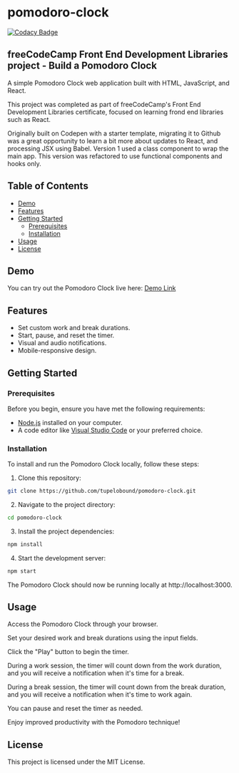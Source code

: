 # pomodoro-clock

[![Codacy Badge](https://app.codacy.com/project/badge/Grade/90ab92e13d5c4f669eabaf58adc27673)](https://app.codacy.com/gh/tupelobound/pomodoro-clock/dashboard?utm_source=gh&utm_medium=referral&utm_content=&utm_campaign=Badge_grade)

## freeCodeCamp Front End Development Libraries project - Build a Pomodoro Clock

A simple Pomodoro Clock web application built with HTML, JavaScript, and React.

This project was completed as part of freeCodeCamp's Front End Development Libraries certificate, focused on learning frond end libraries such as React.

Originally built on Codepen with a starter template, migrating it to Github was a great opportunity to learn a bit more about updates to React, and processing JSX using Babel. Version 1 used a class component to wrap the main app. This version was refactored to use functional components and hooks only.

## Table of Contents

- [Demo](#demo)
- [Features](#features)
- [Getting Started](#getting-started)
  - [Prerequisites](#prerequisites)
  - [Installation](#installation)
- [Usage](#usage)
- [License](#license)

## Demo

You can try out the Pomodoro Clock live here: [Demo Link](https://tupelobound.github.io/pomodoro-clock/)

## Features

- Set custom work and break durations.
- Start, pause, and reset the timer.
- Visual and audio notifications.
- Mobile-responsive design.

## Getting Started

### Prerequisites

Before you begin, ensure you have met the following requirements:

- [Node.js](https://nodejs.org/) installed on your computer.
- A code editor like [Visual Studio Code](https://code.visualstudio.com/) or your preferred choice.

### Installation

To install and run the Pomodoro Clock locally, follow these steps:

1. Clone this repository:
```bash
git clone https://github.com/tupelobound/pomodoro-clock.git
```

2. Navigate to the project directory:

```bash
cd pomodoro-clock
```

3. Install the project dependencies:

```bash
npm install
```

4. Start the development server:

```bash
npm start
```

The Pomodoro Clock should now be running locally at http://localhost:3000.

## Usage

Access the Pomodoro Clock through your browser.

Set your desired work and break durations using the input fields.

Click the "Play" button to begin the timer.

During a work session, the timer will count down from the work duration, and you will receive a notification when it's time for a break.

During a break session, the timer will count down from the break duration, and you will receive a notification when it's time to work again.

You can pause and reset the timer as needed.

Enjoy improved productivity with the Pomodoro technique!

## License

This project is licensed under the MIT License.